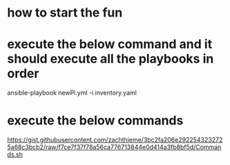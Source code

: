 # how to start the fun
# execute the below command and it should execute all the playbooks in order
ansible-playbook newPi.yml -i inventory.yaml

# execute the below commands
https://gist.githubusercontent.com/zachthieme/3bc2fa206e2922543232725a68c3bcb2/raw/f7ce7f37f78a56ca776713844e0d414a3fb8bf5d/Commands.sh
